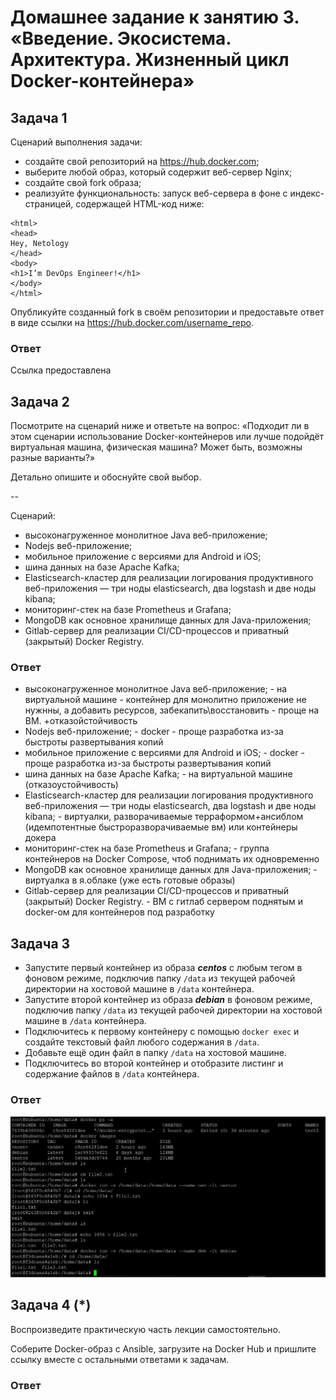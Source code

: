 
# Домашнее задание к занятию 3. «Введение. Экосистема. Архитектура. Жизненный цикл Docker-контейнера»


## Задача 1

Сценарий выполнения задачи:

- создайте свой репозиторий на https://hub.docker.com;
- выберите любой образ, который содержит веб-сервер Nginx;
- создайте свой fork образа;
- реализуйте функциональность:
запуск веб-сервера в фоне с индекс-страницей, содержащей HTML-код ниже:
```
<html>
<head>
Hey, Netology
</head>
<body>
<h1>I’m DevOps Engineer!</h1>
</body>
</html>
```

Опубликуйте созданный fork в своём репозитории и предоставьте ответ в виде ссылки на https://hub.docker.com/username_repo.

### Ответ

Ссылка предоставлена

## Задача 2

Посмотрите на сценарий ниже и ответьте на вопрос:
«Подходит ли в этом сценарии использование Docker-контейнеров или лучше подойдёт виртуальная машина, физическая машина? Может быть, возможны разные варианты?»

Детально опишите и обоснуйте свой выбор.

--

Сценарий:

- высоконагруженное монолитное Java веб-приложение;
- Nodejs веб-приложение;
- мобильное приложение c версиями для Android и iOS;
- шина данных на базе Apache Kafka;
- Elasticsearch-кластер для реализации логирования продуктивного веб-приложения — три ноды elasticsearch, два logstash и две ноды kibana;
- мониторинг-стек на базе Prometheus и Grafana;
- MongoDB как основное хранилище данных для Java-приложения;
- Gitlab-сервер для реализации CI/CD-процессов и приватный (закрытый) Docker Registry.

### Ответ  

- высоконагруженное монолитное Java веб-приложение; - на виртуальной машине - контейнер для монолитно приложение не нужнны, а добавить ресурсов, забекапить\восстановить - проще на ВМ. +отказойстойчивость  
- Nodejs веб-приложение; - docker - проще разработка из-за быстроты развертывания копий  
- мобильное приложение c версиями для Android и iOS; - docker - проще разработка из-за быстроты развертывания копий  
- шина данных на базе Apache Kafka; - на виртуальной машине (отказоустойчивость)  
- Elasticsearch-кластер для реализации логирования продуктивного веб-приложения — три ноды elasticsearch, два logstash и две ноды kibana; - виртуалки, разворачиваемые терраформом+ансиблом (идемпотентные быстроразворачиваемые вм)  или контейнеры докера
- мониторинг-стек на базе Prometheus и Grafana; - группа контейнеров на Docker Compose, чтоб поднимать их одновременно  
- MongoDB как основное хранилище данных для Java-приложения; - виртуалка в я.облаке (уже есть готовые образы)  
- Gitlab-сервер для реализации CI/CD-процессов и приватный (закрытый) Docker Registry. - ВМ с гитлаб сервером поднятым и docker-ом для контейнеров под разработку    
## Задача 3

- Запустите первый контейнер из образа ***centos*** c любым тегом в фоновом режиме, подключив папку ```/data``` из текущей рабочей директории на хостовой машине в ```/data``` контейнера.
- Запустите второй контейнер из образа ***debian*** в фоновом режиме, подключив папку ```/data``` из текущей рабочей директории на хостовой машине в ```/data``` контейнера.
- Подключитесь к первому контейнеру с помощью ```docker exec``` и создайте текстовый файл любого содержания в ```/data```.
- Добавьте ещё один файл в папку ```/data``` на хостовой машине.
- Подключитесь во второй контейнер и отобразите листинг и содержание файлов в ```/data``` контейнера.
  
### Ответ

![скрин](https://github.com/Jlljully/Virt_3/blob/main/111.jpg "скрин")

## Задача 4 (*)

Воспроизведите практическую часть лекции самостоятельно.

Соберите Docker-образ с Ansible, загрузите на Docker Hub и пришлите ссылку вместе с остальными ответами к задачам.

### Ответ




